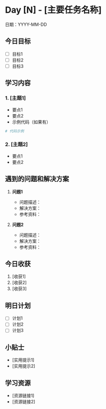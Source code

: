 # Day [N] - [主要任务名称]

日期：YYYY-MM-DD

## 今日目标
- [ ] 目标1
- [ ] 目标2
- [ ] 目标3

## 学习内容

### 1. [主题1]
- 要点1
- 要点2
- 示例代码（如果有）
```python
# 代码示例
```

### 2. [主题2]
- 要点1
- 要点2

## 遇到的问题和解决方案
1. **问题1**
   - 问题描述：
   - 解决方案：
   - 参考资料：

2. **问题2**
   - 问题描述：
   - 解决方案：
   - 参考资料：

## 今日收获
1. [收获1]
2. [收获2]
3. [收获3]

## 明日计划
- [ ] 计划1
- [ ] 计划2
- [ ] 计划3

## 小贴士
- [实用提示1]
- [实用提示2]

## 学习资源
- [资源链接1]
- [资源链接2] 